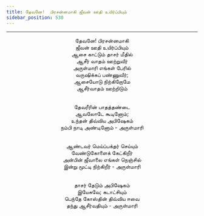 ```yaml
---
title: தேவனே!  பிரசன்னமாகி ஜீவன் ஊதி உயிர்ப்பியும்
sidebar_position: 530
---
```


---
<center>
தேவனே! பிரசன்னமாகி<br/>
ஜீவன் ஊதி உயிர்ப்பியும்<br/>
ஆசை காட்டும் தாசர் மீதில்<br/>
ஆசீர் வாதம் ஊற்றுவீர்<br/>
அருள்மாரி எங்கள் பேரில்<br/>
வருஷிக்கப் பண்ணுவீர்;<br/>
ஆசையோடு நிற்கிறோமே<br/>
ஆசீர்வாதம் ஊற்றிடும்<br/><br/>

தேவரீரின் பாதத்தண்டை<br/>
ஆவலோடே கூடினோம்;<br/>
உந்தன் திவ்விய அபிஷேகம்<br/>
நம்பி நாடி அண்டினோம்            - அருள்மாரி<br/><br/>

ஆண்டவர் மெய்ப்பக்தர் செய்யும்<br/>
வேண்டுகோளைக் கேட்கிறீர்<br/>
அன்பின் ஜீவாலை எங்கள் நெஞ்சில்<br/>
இன்று மூட்டி நிற்கிறீர்            - அருள்மாரி<br/><br/>

தாசர் தேடும் அபிஷேகம்<br/>
இயேசுவே; கடாட்சியும்<br/>
பெந்தே கோஸ்தின் திவ்விய ஈவை<br/>
தந்து ஆசீர்வதியும்                 - அருள்மாரி
</center>